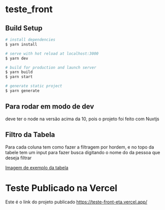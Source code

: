 # teste_front

## Build Setup

```bash
# install dependencies
$ yarn install

# serve with hot reload at localhost:3000
$ yarn dev

# build for production and launch server
$ yarn build
$ yarn start

# generate static project
$ yarn generate
```

## Para rodar em modo de dev
deve ter o node na versão acima da 10, pois o projeto foi feito com Nuxtjs

## Filtro da Tabela
Para cada coluna tem como fazer a filtragem por hordem, e no topo da tabele tem um input para fazer busca digitando o nome do da pessoa que deseja filtrar

[Imagem de exemplo da tabela](./assets/imageTable.png)

# Teste Publicado na Vercel
Este é o link do projeto publicado <https://teste-front-eta.vercel.app/>